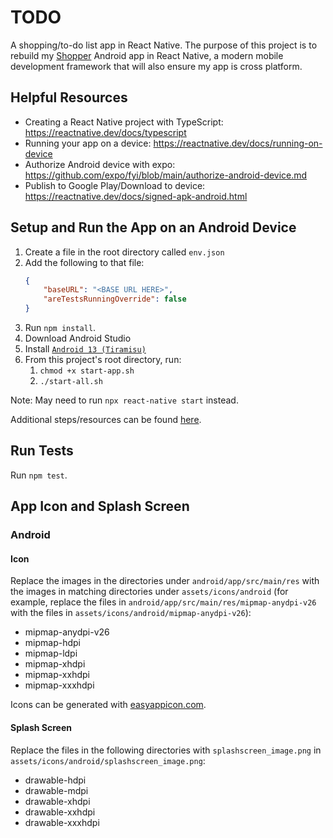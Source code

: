 # TODO

A shopping/to-do list app in React Native. The purpose of this project is to rebuild my [Shopper](https://github.com/johneastman/Shopper) Android app in React Native, a modern mobile development framework that will also ensure my app is cross platform.

## Helpful Resources

-   Creating a React Native project with TypeScript: https://reactnative.dev/docs/typescript
-   Running your app on a device: https://reactnative.dev/docs/running-on-device
-   Authorize Android device with expo: https://github.com/expo/fyi/blob/main/authorize-android-device.md
-   Publish to Google Play/Download to device: https://reactnative.dev/docs/signed-apk-android.html

## Setup and Run the App on an Android Device

1. Create a file in the root directory called `env.json`
1. Add the following to that file:
    ```json
    {
        "baseURL": "<BASE URL HERE>",
        "areTestsRunningOverride": false
    }
    ```
1. Run `npm install`.
1. Download Android Studio
1. Install [`Android 13 (Tiramisu)`](https://reactnative.dev/docs/environment-setup?guide=native#android-sdk)
1. From this project's root directory, run:
    1. `chmod +x start-app.sh `
    1. `./start-all.sh`

Note: May need to run `npx react-native start` instead.

Additional steps/resources can be found [here](https://reactnative.dev/docs/environment-setup?guide=native).

## Run Tests

Run `npm test`.

## App Icon and Splash Screen

### Android

#### Icon

Replace the images in the directories under `android/app/src/main/res` with the images in matching directories under `assets/icons/android` (for example, replace the files in `android/app/src/main/res/mipmap-anydpi-v26` with the files in `assets/icons/android/mipmap-anydpi-v26`):

-   mipmap-anydpi-v26
-   mipmap-hdpi
-   mipmap-ldpi
-   mipmap-xhdpi
-   mipmap-xxhdpi
-   mipmap-xxxhdpi

Icons can be generated with [easyappicon.com](https://easyappicon.com/).

#### Splash Screen

Replace the files in the following directories with `splashscreen_image.png` in `assets/icons/android/splashscreen_image.png`:

-   drawable-hdpi
-   drawable-mdpi
-   drawable-xhdpi
-   drawable-xxhdpi
-   drawable-xxxhdpi
